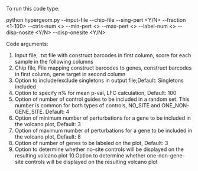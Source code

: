 To run this code type:

python hypergeom.py --input-file <Path to inputfile> --chip-file <Path to chip file> --sing-pert <Y/N> --fraction <1-100> --ctrls-num <> --min-pert <> --max-pert <> --label-num <> --disp-nosite <Y/N> --disp-onesite <Y/N>


Code arguments:
1. Input file, .txt file with construct barcodes in first column, score for each sample in the following columns
2. Chip file, File mapping construct barcodes to genes, construct barcodes in first column, gene target in second column
3. Option to include/exclude singletons in output file;Default: Singletons included
4. Option to specify n% for mean p-val, LFC calculation, Default: 100
5. Option of number of control guides to be included in a random set. This number is common for both types of controls, NO_SITE and ONE_NON-GENE_SITE. Default: 4
6. Option of minimum number of perturbations for a gene to be included in the volcano plot, Default: 3
7. Option of maximum number of perturbations for a gene to be included in the volcano plot, Default: 8
8. Option of number of genes to be labeled on the plot, Default: 3
9. Option to determine whether no-site controls will be displayed on the resulting volcano plot
10.Option to determine whether one-non-gene-site controls will be displayed on the resulting volcano plot 
